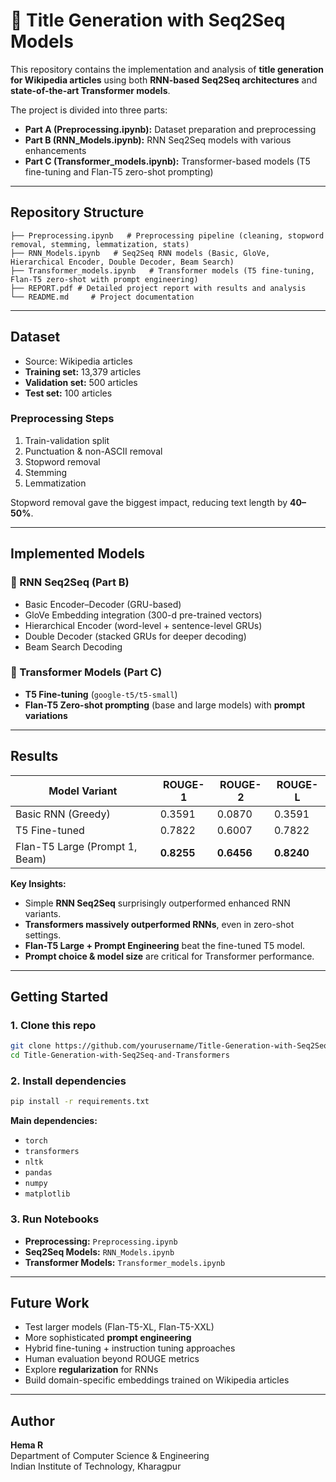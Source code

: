 # 📘 Title Generation with Seq2Seq Models

This repository contains the implementation and analysis of **title generation for Wikipedia articles** using both **RNN-based Seq2Seq architectures** and **state-of-the-art Transformer models**.  

The project is divided into three parts:  
- **Part A (Preprocessing.ipynb):** Dataset preparation and preprocessing  
- **Part B (RNN_Models.ipynb):** RNN Seq2Seq models with various enhancements  
- **Part C (Transformer_models.ipynb):** Transformer-based models (T5 fine-tuning and Flan-T5 zero-shot prompting)  

---

##  Repository Structure

```
├── Preprocessing.ipynb   # Preprocessing pipeline (cleaning, stopword removal, stemming, lemmatization, stats)
├── RNN_Models.ipynb   # Seq2Seq RNN models (Basic, GloVe, Hierarchical Encoder, Double Decoder, Beam Search)
├── Transformer_models.ipynb   # Transformer models (T5 fine-tuning, Flan-T5 zero-shot with prompt engineering)
├── REPORT.pdf # Detailed project report with results and analysis
└── README.md     # Project documentation
```

---

## Dataset
- Source: Wikipedia articles  
- **Training set:** 13,379 articles  
- **Validation set:** 500 articles  
- **Test set:** 100 articles  

### Preprocessing Steps
1. Train-validation split  
2. Punctuation & non-ASCII removal  
3. Stopword removal  
4. Stemming  
5. Lemmatization  

Stopword removal gave the biggest impact, reducing text length by **40–50%**.

---

## Implemented Models

### 🔹 RNN Seq2Seq (Part B)
- Basic Encoder–Decoder (GRU-based)  
- GloVe Embedding integration (300-d pre-trained vectors)  
- Hierarchical Encoder (word-level + sentence-level GRUs)  
- Double Decoder (stacked GRUs for deeper decoding)  
- Beam Search Decoding  

### 🔹 Transformer Models (Part C)
- **T5 Fine-tuning** (`google-t5/t5-small`)  
- **Flan-T5 Zero-shot prompting** (base and large models) with **prompt variations**  

---

##  Results

| Model Variant | ROUGE-1 | ROUGE-2 | ROUGE-L |
|---------------|---------|---------|---------|
| Basic RNN (Greedy) | 0.3591 | 0.0870 | 0.3591 |
| T5 Fine-tuned | 0.7822 | 0.6007 | 0.7822 |
| Flan-T5 Large (Prompt 1, Beam) | **0.8255** | **0.6456** | **0.8240** |

**Key Insights:**
- Simple **RNN Seq2Seq** surprisingly outperformed enhanced RNN variants.  
- **Transformers massively outperformed RNNs**, even in zero-shot settings.  
- **Flan-T5 Large + Prompt Engineering** beat the fine-tuned T5 model.  
- **Prompt choice & model size** are critical for Transformer performance.  

---

##  Getting Started

### 1. Clone this repo
```bash
git clone https://github.com/yourusername/Title-Generation-with-Seq2Seq-and-Transformers.git
cd Title-Generation-with-Seq2Seq-and-Transformers
```

### 2. Install dependencies
```bash
pip install -r requirements.txt
```

**Main dependencies:**
- `torch`
- `transformers`
- `nltk`
- `pandas`
- `numpy`
- `matplotlib`

### 3. Run Notebooks
- **Preprocessing:** `Preprocessing.ipynb`  
- **Seq2Seq Models:** `RNN_Models.ipynb`  
- **Transformer Models:** `Transformer_models.ipynb`  

---

##  Future Work
- Test larger models (Flan-T5-XL, Flan-T5-XXL)  
- More sophisticated **prompt engineering**  
- Hybrid fine-tuning + instruction tuning approaches  
- Human evaluation beyond ROUGE metrics  
- Explore **regularization** for RNNs  
- Build domain-specific embeddings trained on Wikipedia articles  

---

## Author
**Hema R**  
Department of Computer Science & Engineering  
Indian Institute of Technology, Kharagpur  
